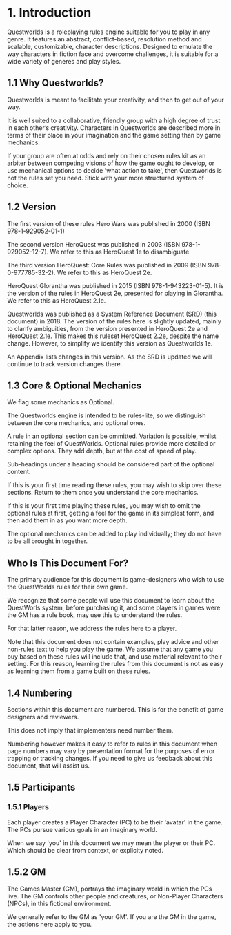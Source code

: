 # 1. Introduction

Questworlds is a roleplaying rules engine suitable for you to play in any genre.  It features an abstract, conflict-based, resolution method and scalable, customizable, character descriptions. Designed to emulate the way characters in fiction face and overcome challenges, it is suitable for a wide variety of generes and play styles. 

## 1.1 Why Questworlds?

Questworlds is meant to facilitate your creativity, and then to get out of your way. 

It is well suited to a collaborative, friendly group with a high degree of trust in each other’s creativity. Characters in Questworlds are described more in terms of their place in your imagination and the game setting than by game mechanics. 

If your group are often at odds and rely on their chosen rules kit as an arbiter between competing visions of how the game ought to develop, or use mechanical options to decide 'what action to take', then Questworlds is not the rules set you need. Stick with your more structured system of choice.

## 1.2 Version

The first version of these rules Hero Wars was published in 2000 (ISBN 978-1-929052-01-1)

The second version HeroQuest was published in 2003 (ISBN 978-1-929052-12-7). We refer to this as HeroQuest 1e to disambiguate.

The third version HeroQuest: Core Rules was published in 2009 (ISBN 978-0-977785-32-2). We refer to this as HeroQuest 2e.

HeroQuest Glorantha was published in 2015 (ISBN 978-1-943223-01-5). It is the version of the rules in HeroQuest 2e, presented for playing in Glorantha. We refer to this as HeroQuest 2.1e.

Questworlds was published as a System Reference Document (SRD) (this document) in 2018. The version of the rules here is slightly updated, mainly to clarify ambiguities, from the version presented in HeroQuest 2e and HeroQuest 2.1e. This makes this ruleset HeroQuest 2.2e, despite the name change. However, to simplify we identify this version as Questworlds 1e.

An Appendix lists changes in this version. As the SRD is updated we will continue to track version changes there.

## 1.3 Core & Optional Mechanics

We flag some mechanics as Optional. 

The Questworlds engine is intended to be rules-lite, so we distinguish between the core mechanics, and optional ones. 

A rule in an optional section can  be ommitted. Variation is possible, whilst retaining the feel of QuestWorlds. Optional rules provide more detailed or complex options. They add depth, but at the cost of speed of play.

Sub-headings under a heading should be considered part of the optional content.

If this is your first time reading these rules, you may wish to skip over these sections. Return to them once you understand the core mechanics.

If this is your first time playing these rules, you may wish to omit the optional rules at first, getting a feel for the game in its simplest form, and then add them in as you want more depth.

The optional mechanics can be added to play individually; they do not have to be all brought in together.

## Who Is This Document For? 
The primary audience for this document is game-designers who wish to use the QuestWorlds rules for their own game.

We recognize that some people will use this document to learn about the QuestWorls system, before purchasing it, and some players in games were the GM has a rule book, may use this to understand the rules.

For that latter reason, we address the rules here to a player.

Note that this document does not contain examples, play advice and other non-rules text to help you play the game. We assume that any game you buy based on these rules will include that, and use material relevant to their setting. For this reason, learning the rules from this document is not as easy as learning them from a game built on these rules.

## 1.4 Numbering

Sections within this document are numbered. This is for the benefit of game designers and reviewers. 

This does not imply that implementers need number them. 

Numbering however makes it easy to refer to rules in this document when page numbers may vary by presentation format for the purposes of error trapping or tracking changes. If you need to give us feedback about this document, that will assist us.

## 1.5  Participants

### 1.5.1 Players

Each player creates a Player Character (PC) to be their 'avatar' in the game. The PCs pursue various goals in an imaginary world. 

When we say 'you' in this document we may mean the player or their PC. Which should be clear from context, or explicity noted.

## 1.5.2 GM

The Games Master (GM), portrays the imaginary world in which the PCs live. The GM controls other people and creatures, or Non-Player Characters (NPCs), in this fictional environment. 

We generally refer to the GM as 'your GM'. If you are the GM in the game, the actions here apply to you.

